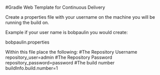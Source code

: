 #Gradle Web Template for Continuous Delivery

Create a properties file with your username on the machine you will be running the build on.

Example if your user name is bobpaulin you would create:

bobpaulin.properties

Within this file place the following:
    #The Repository Username
    repository_user=admin
    #The Repository Password
    repository_password=password
    #The build number
    buildInfo.build.number=1
